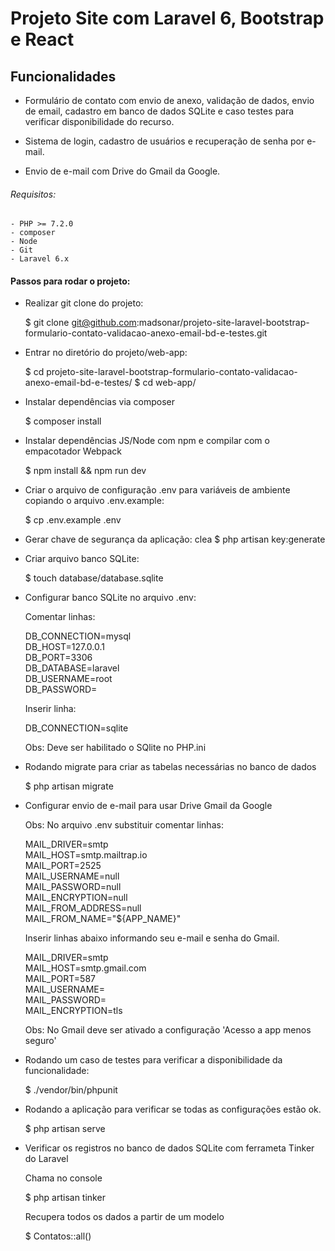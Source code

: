 # Projeto Site com Laravel 6, Bootstrap e React

## Funcionalidades 

* Formulário de contato com envio de anexo, validação de dados, envio de email, cadastro em banco de dados SQLite e caso testes para verificar disponibilidade do recurso.

* Sistema de login, cadastro de usuários e recuperação de senha por e-mail.

* Envio de e-mail com Drive do Gmail da Google.

###### Requisitos: 
    - PHP >= 7.2.0
    - composer    
    - Node
    - Git
    - Laravel 6.x

#### Passos para rodar o projeto:

* Realizar git clone do projeto:

    $ git clone git@github.com:madsonar/projeto-site-laravel-bootstrap-formulario-contato-validacao-anexo-email-bd-e-testes.git

* Entrar no diretório do projeto/web-app:

    $ cd projeto-site-laravel-bootstrap-formulario-contato-validacao-anexo-email-bd-e-testes/
    $ cd web-app/    

* Instalar dependências via composer

    $ composer install

* Instalar dependências JS/Node com npm e compilar com o empacotador Webpack

    $ npm install && npm run dev

* Criar o arquivo de configuração .env para variáveis de ambiente copiando o arquivo .env.example:

    $ cp .env.example .env

* Gerar chave de segurança da aplicação:
clea
    $ php artisan key:generate

* Criar arquivo banco SQLite:

    $ touch database/database.sqlite

* Configurar banco SQLite no arquivo .env:

    Comentar linhas:  

    DB_CONNECTION=mysql  
    DB_HOST=127.0.0.1  
    DB_PORT=3306  
    DB_DATABASE=laravel  
    DB_USERNAME=root  
    DB_PASSWORD=  

    Inserir linha:  

    DB_CONNECTION=sqlite

    Obs: Deve ser habilitado o SQlite no PHP.ini

* Rodando migrate para criar as tabelas necessárias no banco de dados

    $ php artisan migrate

* Configurar envio de e-mail para usar Drive Gmail da Google

    Obs: No arquivo .env substituir comentar linhas:  

    MAIL_DRIVER=smtp  
    MAIL_HOST=smtp.mailtrap.io  
    MAIL_PORT=2525  
    MAIL_USERNAME=null  
    MAIL_PASSWORD=null  
    MAIL_ENCRYPTION=null  
    MAIL_FROM_ADDRESS=null  
    MAIL_FROM_NAME="${APP_NAME}"  

    Inserir linhas abaixo informando seu e-mail e senha do Gmail.  

    MAIL_DRIVER=smtp  
    MAIL_HOST=smtp.gmail.com  
    MAIL_PORT=587  
    MAIL_USERNAME=  
    MAIL_PASSWORD=  
    MAIL_ENCRYPTION=tls  

    Obs: No Gmail deve ser ativado a configuração 'Acesso a app menos seguro'

* Rodando um caso de testes para verificar a disponibilidade da funcionalidade:

    $ ./vendor/bin/phpunit

* Rodando a aplicação para verificar se todas as configurações estão ok.

    $ php artisan serve


* Verificar os registros no banco de dados SQLite com ferrameta Tinker do Laravel

    Chama no console  

    $ php artisan tinker

    Recupera todos os dados a partir de um modelo  

    $ Contatos::all()



